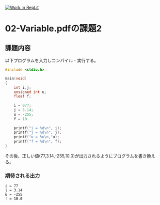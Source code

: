 [![Work in Repl.it](https://classroom.github.com/assets/work-in-replit-14baed9a392b3a25080506f3b7b6d57f295ec2978f6f33ec97e36a161684cbe9.svg)](https://classroom.github.com/online_ide?assignment_repo_id=4490167&assignment_repo_type=AssignmentRepo)
# 02-Variable.pdfの課題2
## 課題内容
以下プログラムを入力しコンパイル・実行する。
```C:main.c
#include <stdio.h>

main(void)
{
    int i,j;
    unsigned int u;
    float f;
    
    i = 077;
    j = 3.14;
    u = -255;
    f = 10
    
    printf("i = %d\n", i);
    printf("j = %d\n", j);
    printf("u = %u\n,"u);
    printf("f = %d\n", f);
}
```
その後、正しい値(77,3.14,-255,10.0)が出力されるようにプログラムを書き換える。

### 期待される出力
```
i = 77
j = 3.14
u = -255
f = 10.0

```
